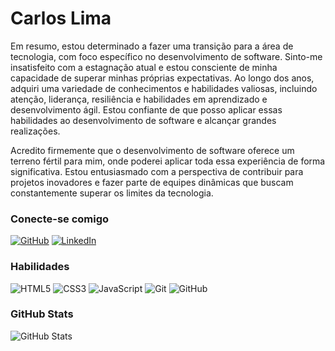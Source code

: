 # Carlos Lima

Em resumo, estou determinado a fazer uma transição para a área de tecnologia, com foco específico no desenvolvimento de software. Sinto-me insatisfeito com a estagnação atual e estou consciente de minha capacidade de superar minhas próprias expectativas. Ao longo dos anos, adquiri uma variedade de conhecimentos e habilidades valiosas, incluindo atenção, liderança, resiliência e habilidades em aprendizado e desenvolvimento ágil. Estou confiante de que posso aplicar essas habilidades ao desenvolvimento de software e alcançar grandes realizações.

Acredito firmemente que o desenvolvimento de software oferece um terreno fértil para mim, onde poderei aplicar toda essa experiência de forma significativa. Estou entusiasmado com a perspectiva de contribuir para projetos inovadores e fazer parte de equipes dinâmicas que buscam constantemente superar os limites da tecnologia.


### Conecte-se comigo

[![GitHub](https://img.shields.io/badge/-GitHub-FFFFFF?style=for-the-badge&logo=GitHub&logoColor=595959)](https://github.com/Carloslima-104)
[![LinkedIn](https://img.shields.io/badge/-LinkedIn-FFFFFF?style=for-the-badge&logo=linkedin&logoColor=3d8cdb)](https://www.linkedin.com/in/carloslima104/)

### Habilidades

![HTML5](https://img.shields.io/badge/HTML-ffffff?style=for-the-badge&logo=html5&logoColor=html5)
![CSS3](https://img.shields.io/badge/CSS3-ffffff?style=for-the-badge&logo=css3&logoColor=595959)
![JavaScript](https://img.shields.io/badge/JavaScript-ffffff?style=for-the-badge&logo=javascript&logoColor=jscript)
![Git](https://img.shields.io/badge/Git-ffffff?style=for-the-badge&logo=git&logoColor=git)
![GitHub](https://img.shields.io/badge/GitHub-ffffff?style=for-the-badge&logo=github&logoColor=595959)

### GitHub Stats

![GitHub Stats](https://github-readme-stats.vercel.app/api?username=carloslima-104&theme=transparent&bg_color=fff&border_color=3d8cdb&show_icons=true&icon_color=595959&title_color=595959&text_color=000&hide_title=true&hide=stars)
